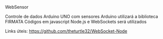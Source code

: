 WebSensor

Controle de dados
Arduino UNO com sensores
Arduino utilizará a biblioteca FIRMATA
Códigos em javascript
Node.js e WebSockets será utilizados

Links úteis:
	https://github.com/theturtle32/WebSocket-Node
